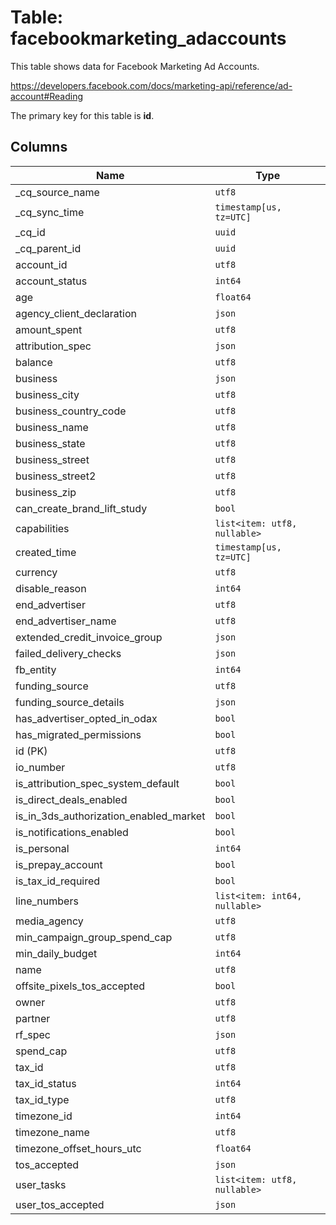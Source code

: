 # Table: facebookmarketing_adaccounts

This table shows data for Facebook Marketing Ad Accounts.

https://developers.facebook.com/docs/marketing-api/reference/ad-account#Reading

The primary key for this table is **id**.

## Columns

| Name          | Type          |
| ------------- | ------------- |
|_cq_source_name|`utf8`|
|_cq_sync_time|`timestamp[us, tz=UTC]`|
|_cq_id|`uuid`|
|_cq_parent_id|`uuid`|
|account_id|`utf8`|
|account_status|`int64`|
|age|`float64`|
|agency_client_declaration|`json`|
|amount_spent|`utf8`|
|attribution_spec|`json`|
|balance|`utf8`|
|business|`json`|
|business_city|`utf8`|
|business_country_code|`utf8`|
|business_name|`utf8`|
|business_state|`utf8`|
|business_street|`utf8`|
|business_street2|`utf8`|
|business_zip|`utf8`|
|can_create_brand_lift_study|`bool`|
|capabilities|`list<item: utf8, nullable>`|
|created_time|`timestamp[us, tz=UTC]`|
|currency|`utf8`|
|disable_reason|`int64`|
|end_advertiser|`utf8`|
|end_advertiser_name|`utf8`|
|extended_credit_invoice_group|`json`|
|failed_delivery_checks|`json`|
|fb_entity|`int64`|
|funding_source|`utf8`|
|funding_source_details|`json`|
|has_advertiser_opted_in_odax|`bool`|
|has_migrated_permissions|`bool`|
|id (PK)|`utf8`|
|io_number|`utf8`|
|is_attribution_spec_system_default|`bool`|
|is_direct_deals_enabled|`bool`|
|is_in_3ds_authorization_enabled_market|`bool`|
|is_notifications_enabled|`bool`|
|is_personal|`int64`|
|is_prepay_account|`bool`|
|is_tax_id_required|`bool`|
|line_numbers|`list<item: int64, nullable>`|
|media_agency|`utf8`|
|min_campaign_group_spend_cap|`utf8`|
|min_daily_budget|`int64`|
|name|`utf8`|
|offsite_pixels_tos_accepted|`bool`|
|owner|`utf8`|
|partner|`utf8`|
|rf_spec|`json`|
|spend_cap|`utf8`|
|tax_id|`utf8`|
|tax_id_status|`int64`|
|tax_id_type|`utf8`|
|timezone_id|`int64`|
|timezone_name|`utf8`|
|timezone_offset_hours_utc|`float64`|
|tos_accepted|`json`|
|user_tasks|`list<item: utf8, nullable>`|
|user_tos_accepted|`json`|